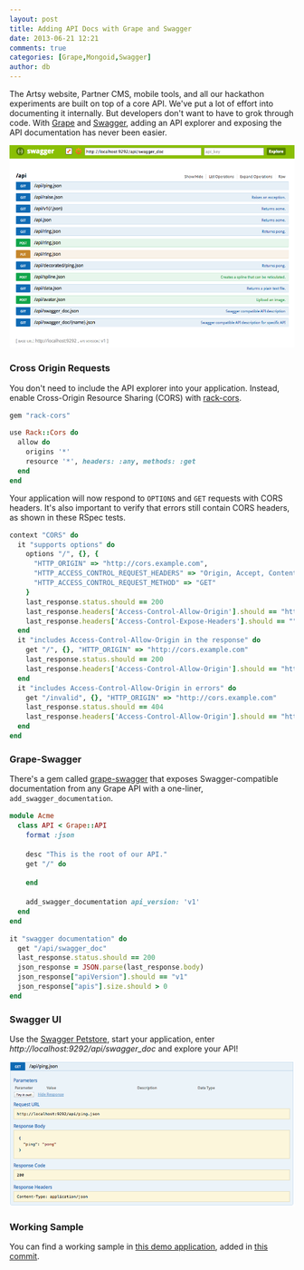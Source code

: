 ```yaml
---
layout: post
title: Adding API Docs with Grape and Swagger
date: 2013-06-21 12:21
comments: true
categories: [Grape,Mongoid,Swagger]
author: db
---
```


The Artsy website, Partner CMS, mobile tools, and all our hackathon experiments are built on top of a core API. We've put a lot of effort into documenting it internally. But developers don't want to have to grok through code. With [Grape](https://github.com/intridea/grape) and [Swagger](https://developers.helloreverb.com/swagger), adding an API explorer and exposing the API documentation has never been easier.

<img src="/images/2013-06-21-adding-api-documentation-with-grape-swagger/swagger-ui.png" />

<!-- more -->

### Cross Origin Requests

You don't need to include the API explorer into your application. Instead, enable Cross-Origin Resource Sharing (CORS) with [rack-cors](https://github.com/cyu/rack-cors).

``` ruby Gemfile
gem "rack-cors"
```

``` ruby app.rb
use Rack::Cors do
  allow do
    origins '*'
    resource '*', headers: :any, methods: :get
  end
end
```

Your application will now respond to `OPTIONS` and `GET` requests with CORS headers. It's also important to verify that errors still contain CORS headers, as shown in these RSpec tests.

``` ruby spec/cors_spec.rb
context "CORS" do
  it "supports options" do
    options "/", {}, {
      "HTTP_ORIGIN" => "http://cors.example.com",
      "HTTP_ACCESS_CONTROL_REQUEST_HEADERS" => "Origin, Accept, Content-Type",
      "HTTP_ACCESS_CONTROL_REQUEST_METHOD" => "GET"
    }
    last_response.status.should == 200
    last_response.headers['Access-Control-Allow-Origin'].should == "http://cors.example.com"
    last_response.headers['Access-Control-Expose-Headers'].should == ""
  end
  it "includes Access-Control-Allow-Origin in the response" do
    get "/", {}, "HTTP_ORIGIN" => "http://cors.example.com"
    last_response.status.should == 200
    last_response.headers['Access-Control-Allow-Origin'].should == "http://cors.example.com"
  end
  it "includes Access-Control-Allow-Origin in errors" do
    get "/invalid", {}, "HTTP_ORIGIN" => "http://cors.example.com"
    last_response.status.should == 404
    last_response.headers['Access-Control-Allow-Origin'].should == "http://cors.example.com"
  end
end
```

### Grape-Swagger

There's a gem called [grape-swagger](https://github.com/tim-vandecasteele/grape-swagger) that exposes Swagger-compatible documentation from any Grape API with a one-liner, `add_swagger_documentation`.

``` ruby api.rb
module Acme
  class API < Grape::API
    format :json

    desc "This is the root of our API."
    get "/" do

    end

    add_swagger_documentation api_version: 'v1'
  end
end
```

``` ruby spec/documentation_spec.rb
it "swagger documentation" do
  get "/api/swagger_doc"
  last_response.status.should == 200
  json_response = JSON.parse(last_response.body)
  json_response["apiVersion"].should == "v1"
  json_response["apis"].size.should > 0
end
```

### Swagger UI

Use the [Swagger Petstore](http://petstore.swagger.wordnik.com), start your application, enter *http://localhost:9292/api/swagger_doc* and explore your API!

<img src="/images/2013-06-21-adding-api-documentation-with-grape-swagger/swagger-ping.png" />

### Working Sample

You can find a working sample in [this demo application](https://github.com/dblock/grape-on-rack), added in [this commit](https://github.com/dblock/grape-on-rack/commit/004670804472812322b089fcf6a40b33d68c699c).
